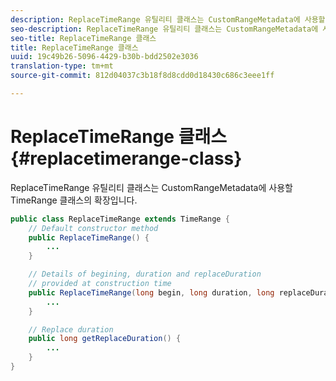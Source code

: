 ```yaml
---
description: ReplaceTimeRange 유틸리티 클래스는 CustomRangeMetadata에 사용할 TimeRange 클래스의 확장입니다.
seo-description: ReplaceTimeRange 유틸리티 클래스는 CustomRangeMetadata에 사용할 TimeRange 클래스의 확장입니다.
seo-title: ReplaceTimeRange 클래스
title: ReplaceTimeRange 클래스
uuid: 19c49b26-5096-4429-b30b-bdd2502e3036
translation-type: tm+mt
source-git-commit: 812d04037c3b18f8d8cdd0d18430c686c3eee1ff

---
```



# ReplaceTimeRange 클래스 {#replacetimerange-class}

ReplaceTimeRange 유틸리티 클래스는 CustomRangeMetadata에 사용할 TimeRange 클래스의 확장입니다.

```java
public class ReplaceTimeRange extends TimeRange {
    // Default constructor method
    public ReplaceTimeRange() { 
        ... 
    }

    // Details of begining, duration and replaceDuration 
    // provided at construction time 
    public ReplaceTimeRange(long begin, long duration, long replaceDuration) { 
        ... 
    }

    // Replace duration
    public long getReplaceDuration() { 
        ... 
    }
}
```

